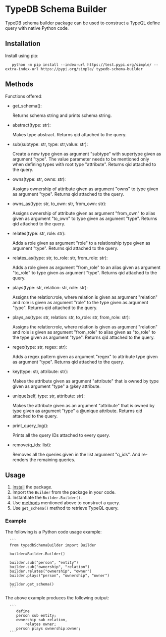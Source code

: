 # TypeDB Schema Builder

TypeDB schema builder package can be used to construct a TypeQL define query with native Python code.

## Installation

Install using pip:
   ``` 
      python -m pip install --index-url https://test.pypi.org/simple/ --extra-index-url https://pypi.org/simple/ typedb-schema-builder
   ```

## Methods

Functions offered:

* get_schema():
  
  Returns schema string and prints schema string.

* abstract(type: str):

  Makes type abstract. Returns qid attached to the query.

* sub(subtype: str, type: str,value: str):

  Create a new type given as argument "subtype" with supertype given as argument "type". The value parameter needs to be mentioned only when defining types with root type "attribute". Returns qid attached to the query.

* owns(type: str, owns: str):

  Assigns ownership of attribute given as argument "owns" to type given as argument "type". Returns qid attached to the query.

* owns_as(type: str, to_own: str, from_own: str):

  Assigns ownership of attribute given as argument "from_own" to alias given as argument "to_own" to type given as argument "type". Returns qid attached to the query.

* relates(type: str, role: str):

  Adds a role given as argument "role" to a relationship type given as argument "type". Returns qid attached to the query.

* relates_as(type: str, to_role: str, from_role: str):

  Adds a role given as argument "from_role" to an alias given as argument "to_role" to type given as argument "type". Returns qid attached to the query.

* plays(type: str, relation: str, role: str):

  Assigns the relation:role, where relation is given as argument "relation" and role is given as argument "role" to the type given as argument "type". Returns qid attached to the query.

* plays_as(type: str, relation: str, to_role: str, from_role: str):

  Assigns the relation:role, where relation is given as argument "relation" and role is given as argument "from_role" to alias given as "to_role" to the type given as argument "type". Returns qid attached to the query.

* regex(type: str, regex: str):

  Adds a regex pattern given as argument "regex" to attribute type given as argument "type". Returns qid attached to the query.

* key(type: str, attribute: str):

  Makes the attribute given as argument "attribute" that is owned by type given as argument "type" a @key attribute.

* unique(self, type: str, attribute: str):

  Makes the attribute given as an argument "attribute" that is owned by type given as argument "type" a @unique attribute. Returns qid attached to the query.

* print_query_log():

  Prints all the query IDs attached to every query.

* remove(q_ids: list):

  Removes all the queries given in the list argument "q_ids". And re-renders the remaining queries.

## Usage

1. [Install](#installation) the package.
2. Import the `Builder` from the package in your code. 
3. Instantiate the `Builder.Builder()`.
4. Use [methods](#methods) mentioned above to construct a query.
5. Use `get_schema()` method to retrieve TypeQL query.

### Example

The following is a Python code usage example:

      ```
      from typedbSchemaBuilder import Builder
      
      builder=Builder.Builder()
      
      builder.sub("person", "entity")
      builder.sub("ownership", "relation")
      builder.relates("ownership", "owner")
      builder.plays("person", "ownership", "owner")
      
      builder.get_schema()
      ```
The above example produces the following output:

      ```
         define
         person sub entity;
         ownership sub relation,
             relates owner;
         person plays ownership:owner;
      ```

